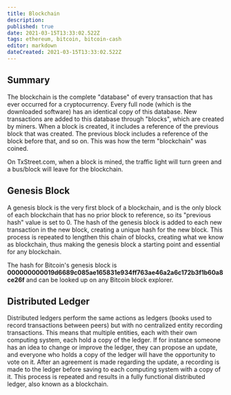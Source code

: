 ```yaml
---
title: Blockchain
description: 
published: true
date: 2021-03-15T13:33:02.522Z
tags: ethereum, bitcoin, bitcoin-cash
editor: markdown
dateCreated: 2021-03-15T13:33:02.522Z
---
```


## Summary

The blockchain is the complete "database" of every transaction that has ever occurred for a cryptocurrency. Every full node (which is the downloaded software) has an identical copy of this database. New transactions are added to this database through "blocks", which are created by miners. When a block is created, it includes a reference of the previous block that was created. The previous block includes a reference of the block before that, and so on. This was how the term "blockchain" was coined.

On TxStreet.com, when a block is mined, the traffic light will turn green and a bus/block will leave for the blockchain.

## Genesis Block

A genesis block is the very first block of a blockchain, and is the only block of each blockchain that has no prior block to reference, so its "previous hash" value is set to 0. The hash of the genesis block is added to each new transaction in the new block, creating a unique hash for the new block. This process is repeated to lengthen this chain of blocks, creating what we know as blockchain, thus making the genesis block a starting point and essential for any blockchain.

The hash for Bitcoin's genesis block is **000000000019d6689c085ae165831e934ff763ae46a2a6c172b3f1b60a8ce26f** and can be looked up on any Bitcoin block explorer.

## Distributed Ledger

Distributed ledgers perform the same actions as ledgers (books used to record transactions between peers) but with no centralized entity recording transactions. This means that multiple entities, each with their own computing system, each hold a copy of the ledger. If for instance someone has an idea to change or improve the ledger, they can propose an update, and everyone who holds a copy of the ledger will have the opportunity to vote on it. After an agreement is made regarding the update, a recording is made to the ledger before saving to each computing system with a copy of it. This process is repeated and results in a fully functional distributed ledger, also known as a blockchain. 
